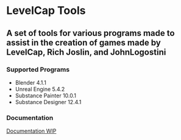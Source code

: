 # LevelCap Tools
A set of tools for various programs made to assist in the creation of games made by LevelCap, Rich Joslin, and JohnLogostini
-
### Supported Programs
- Blender 4.1.1
- Unreal Engine 5.4.2
- Substance Painter 10.0.1
- Substance Designer 12.4.1
### Documentation
[Documentation WIP](https://github.com/jlogostini/LevelCap_Tools/blob/main/.docs/en/docs.md)
